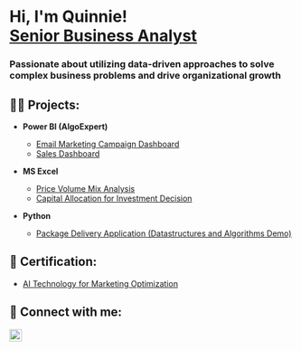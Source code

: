 <h1>Hi, I'm Quinnie! <br/> <a href="https://www.linkedin.com/in/quynhtruong/">Senior Business Analyst</a></h1>

<h3> Passionate about utilizing data-driven approaches to solve complex business problems and drive organizational growth </h3>

<h2>👨‍💻  Projects:</h2>

- <b>Power BI (AlgoExpert)</b>
  - [Email Marketing Campaign Dashboard](https://github.com/joshmadakor1/Algorithms-Practice)
  - [Sales Dashboard](https://github.com/joshmadakor1/Algorithms-Practice)

- <b>MS Excel</b>
  - [Price Volume Mix Analysis](https://github.com/joshmadakor1/EncrypterPOC)
  - [Capital Allocation for Investment Decision](https://github.com/joshmadakor1/EncrypterPOC)

- <b>Python</b>
  - [Package Delivery Application (Datastructures and Algorithms Demo)](https://github.com/joshmadakor1/Package-Delivery-Pathfinding-Algorithm)

<h2>📜  Certification:</h2>

  - [AI Technology for Marketing Optimization](https://github.com/joshmadakor1/Algorithms-Practice)
  
<h2> 🤳 Connect with me:</h2>

[<img align="left" alt="Quynh Truong | LinkedIn" width="22px" src="https://cdn.jsdelivr.net/npm/simple-icons@v3/icons/linkedin.svg" />][linkedin]

[linkedin]: https://linkedin.com/in/quynhtruong

<!--
**Quinnie-hello/Quinnie-hello** is a ✨ _special_ ✨ repository because its `README.md` (this file) appears on your GitHub profile.


